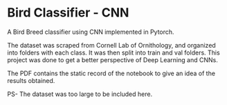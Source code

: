 # Bird Classifier - CNN
 A Bird Breed classifier using CNN implemented in Pytorch.


The dataset was scraped from Cornell Lab of Ornithology, and organized into folders with each class. It was then split into train and val folders. This project was done to get a better perspective of Deep Learning and CNNs. 

The PDF contains the static record of the notebook to give an idea of the results obtained.

PS- The dataset was too large to be included here.
